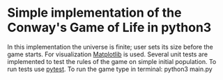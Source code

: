 # Simple implementation of the Conway's Game of Life in python3

In this implementation the universe is finite; user sets its size before the game starts. For visualization [Matplotlib](https://matplotlib.org/) is used. Several unit tests are implemented to test the rules of the game on simple initial population. To run tests use [pytest](https://docs.pytest.org/en/6.2.x/). To run the game type in terminal: python3 main.py
